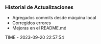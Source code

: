 ### Historial de Actualizaciones

- Agregados commits desde máquina local
- Corregidos errores
- Mejoras en el README.md

TIME - 2023-09-20 22:57:54